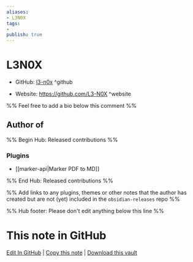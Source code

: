 ```yaml
---
aliases:
- L3N0X
tags:
- 
publish: true
---
```


# L3N0X

- GitHub: [l3-n0x](https://github.com/l3-n0x/) ^github
<!-- - Discord: `@` ^discord-->
- Website: <https://github.com/L3-N0X> ^website
<!-- - [[Publish sites|Publish site]]: <https://> ^publish-->

%% Feel free to add a bio below this comment %%


## Author of

%% Begin Hub: Released contributions %%
### Plugins
- [[marker-api|Marker PDF to MD]]

%% End Hub: Released contributions %%

%% Add links to any plugins, themes or other notes that the author has created but are not (yet) included in the `obsidian-releases` repo %%

<!--
### Unlisted plugins
-->

<!--
### Others
-->

<!--
## Sponsor this author
-->

<!-- - [[GitHub sponsors]]: [Sponsor @l3-n0x on GitHub Sponsors](https://github.com/sponsors/l3-n0x) ^github-sponsor-->
<!-- - [[Buy me a coffee]]: <https://> ^buy-me-a-coffee-->
<!-- - [[PayPal]]: <https://> ^paypal-->
<!-- - [[Patreon]]: <https://> ^patreon-->

<!--
## Follow this author
-->

<!-- - [[YouTube Channels|On YouTube]]: <https://> ^youtube-->
<!-- - Twitter: <https://> ^twitter-->
<!-- - ... -->

%% Hub footer: Please don't edit anything below this line %%

# This note in GitHub

<span class="git-footer">[Edit In GitHub](https://github.dev/obsidian-community/obsidian-hub/blob/main/01%20-%20Community/People/l3-n0x.md "git-hub-edit-note") | [Copy this note](https://raw.githubusercontent.com/obsidian-community/obsidian-hub/main/01%20-%20Community/People/l3-n0x.md "git-hub-copy-note") | [Download this vault](https://github.com/obsidian-community/obsidian-hub/archive/refs/heads/main.zip "git-hub-download-vault") </span>
